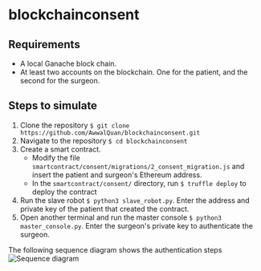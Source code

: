 # blockchainconsent

## Requirements
- A local Ganache block chain.
- At least two accounts on the blockchain. One for the patient, and the second for the surgeon.

## Steps to simulate
1. Clone the repository `$ git clone https://github.com/AwwalQuan/blockchainconsent.git`
1. Navigate to the repository `$ cd blockchainconsent`
1. Create a smart contract. 
   - Modify the file `smartcontract/consent/migrations/2_consent_migration.js` and insert the patient and surgeon's Ethereum address.
   - In the `smartcontract/consent/` directory, run `$ truffle deploy` to deploy the contract
1. Run the slave robot `$ python3 slave_robot.py`. Enter the address and private key of the patient that created the contract.
1. Open another terminal and run the master console `$ python3 master_console.py`. Enter the surgeon's private key to authenticate the surgeon.

The following sequence diagram shows the authentication steps
![Sequence diagram](https://user-images.githubusercontent.com/48957591/228163581-68ba1536-055e-49b9-a507-d2e614016327.png)
